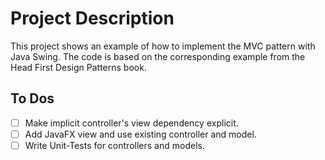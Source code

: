 # Project Description
This project shows an example of how to implement the MVC pattern with Java Swing. The code is based on the corresponding example from the Head First Design Patterns book.

## To Dos
- [ ] Make implicit controller's view dependency explicit.
- [ ] Add JavaFX view and use existing controller and model.
- [ ] Write Unit-Tests for controllers and models.